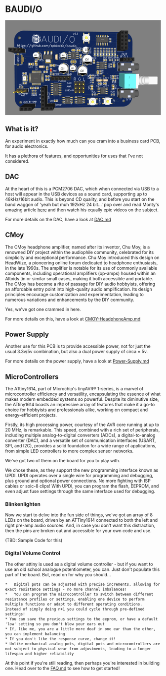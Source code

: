 # BAUDI/O

![Render](images/render.png "Render")

## What is it?

An experiment in exactly how much can you cram into a business card PCB, for audio electronics.

It has a plethora of features, and opportunities for uses that I've not considered.

## DAC

At the heart of this is a PCM2706 DAC, which when connected via USB to a host will appear in the USB devices as a sound card, supporting up to 48kHz/16bit audio.  This is beyond CD quality, and before you start on the band waggon of 'yeah but muh 192kHz 24 bit...' pop over and read Monty's amazing article [here](https://people.xiph.org/~xiphmont/demo/neil-young.html) and then watch his equally epic videos on the subject.  

For more details on the DAC, have a look at [DAC.md](DAC.md)

## CMoy

The CMoy headphone amplifier, named after its inventor, Chu Moy, is a renowned DIY project within the audiophile community, celebrated for its simplicity and exceptional performance. Chu Moy introduced this design on HeadWize, a pioneering online forum dedicated to headphone enthusiasts, in the late 1990s. The amplifier is notable for its use of commonly available components, including operational amplifiers (op-amps) housed within an Altoids tin or similar small cases, making it both accessible and portable. The CMoy has become a rite of passage for DIY audio hobbyists, offering an affordable entry point into high-quality audio amplification. Its design principles encourage customization and experimentation, leading to numerous variations and enhancements by the DIY community. 

Yes, we've got one crammed in here.

For more details on this, have a look at [CMOY-HeadphoneAmp.md](CMOY-HeadphoneAmp.md)

## Power Supply

Another use for this PCB is to provide accessible power, not for just the usual 3.3v/5v combination, but also a dual power supply of circa $\pm$ 5v.

For more details on the power supply, have a look at [Power-Supply.md](Power-Supply.md)

## MicroControllers

The ATtiny1614, part of Microchip's tinyAVR® 1-series, is a marvel of microcontroller efficiency and versatility, encapsulating the essence of what makes modern embedded systems so powerful. Despite its diminutive size, the ATtiny1614 boasts an impressive array of features that make it a go-to choice for hobbyists and professionals alike, working on compact and energy-efficient projects.

Firstly, its high processing power, courtesy of the AVR core running at up to 20 MHz, is remarkable. This speed, combined with a rich set of peripherals, including multiple analog-to-digital converters (ADCs), a digital-to-analog converter (DAC), and a versatile set of communication interfaces (USART, SPI, and I2C), provides a solid foundation for a wide range of applications, from simple LED controllers to more complex sensor networks.

We've got two of them on the board for you to play with.

We chose these, as they support the new programming interface known as UPDI.  UPDI operates over a single wire for programming and debugging, plus ground and optional power connections.  No more fighting with ISP cables or soic-8 clips!  With UPDI, you can program the flash, EEPROM, and even adjust fuse settings through the same interface used for debugging.

### Blinkenlighten

Now we start to delve into the fun side of things, we've got an array of 8 LEDs on the board, driven by an ATTiny1614 connected to both the left and right pre-amp audio sources.  And, in case you don't want this distraction, then the pins are broken out and accessible for your own code and use.

(TBD: Sample Code for this)

### Digital Volume Control

The other attiny is used as a digital volume controller - but if you want to use an old school analogue potentiometer, you can.  Just don't populate this part of the board.  But, read on for why you should...

    *   Digital pots can be adjusted with precise increments, allowing for exact resistance settings - no more channel imbalances!
    *   You can program the microcontroller to switch between different resistance profiles or settings, enabling one device to perform multiple functions or adapt to different operating conditions.  Instead of simply doing n+1 you could cycle through pre-defined settings!
    * You can save the previous settings to the eeprom, or have a default 'low' setting so you don't blow your ears out
    * If, like me, you are a little more deaf in one ear than the other, you can implement balancing
    * If you don't like the response curve, change it!
    * Unlike mechanical analog pots, digital pots and microcontrollers are not subject to physical wear from adjustments, leading to a longer lifespan and higher reliability

At this point if you're still reading, then perhaps you're interested in building one.  Head over to the [FAQ.md](FAQ.md) to see how to get started!